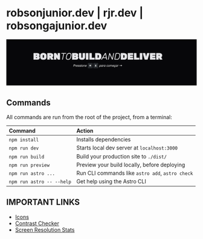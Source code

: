 # robsonjunior.dev | rjr.dev | robsongajunior.dev

<p align="center">
    <img src="doc/img/cover.png" width="600px" />
</p>

## Commands

All commands are run from the root of the project, from a terminal:

| Command                   | Action                                           |
| :------------------------ | :----------------------------------------------- |
| `npm install`             | Installs dependencies                            |
| `npm run dev`             | Starts local dev server at `localhost:3000`      |
| `npm run build`           | Build your production site to `./dist/`          |
| `npm run preview`         | Preview your build locally, before deploying     |
| `npm run astro ...`       | Run CLI commands like `astro add`, `astro check` |
| `npm run astro -- --help` | Get help using the Astro CLI                     |


## IMPORTANT LINKS

- [Icons](https://www.svgrepo.com/)
- [Contrast Checker](https://coolors.co/contrast-checker/)
- [Screen Resolution Stats](https://gs.statcounter.com/screen-resolution-stats)
